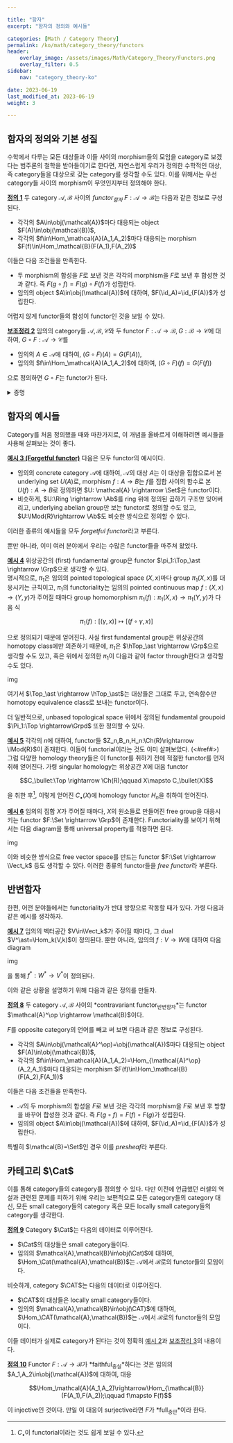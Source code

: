 ```yaml
---

title: "함자"
excerpt: "함자의 정의와 예시들"

categories: [Math / Category Theory]
permalink: /ko/math/category_theory/functors
header:
    overlay_image: /assets/images/Math/Category_Theory/Functors.png
    overlay_filter: 0.5
sidebar: 
    nav: "category_theory-ko"

date: 2023-06-19
last_modified_at: 2023-06-19
weight: 3

---
```


## 함자의 정의와 기본 성질

수학에서 다루는 모든 대상들과 이들 사이의 morphism들의 모임을 category로 보겠다는 범주론의 철학을 받아들이기로 한다면, 자연스럽게 우리가 정의한 수학적인 대상, 즉 category들을 대상으로 갖는 category를 생각할 수도 있다. 이를 위해서는 우선 category들 사이의 morphism이 무엇인지부터 정의해야 한다. 

<div class="definition" markdown="1">

<ins id="def1">**정의 1**</ins> 두 category $\mathcal{A},\mathcal{B}$ 사이의 *functor<sub>함자</sub>* $F:\mathcal{A}\rightarrow\mathcal{B}$는 다음과 같은 정보로 구성된다.

- 각각의 $A\in\obj(\mathcal{A})$마다 대응되는 object $F(A)\in\obj(\mathcal{B})$,
- 각각의 $f\in\Hom_\mathcal{A}(A_1,A_2)$마다 대응되는 morphism $F(f)\in\Hom_\mathcal{B}(F(A_1),F(A_2))$

이들은 다음 조건들을 만족한다.

- 두 morphism의 합성을 $F$로 보낸 것은 각각의 morphism을 $F$로 보낸 후 합성한 것과 같다. 즉 $F(g\circ f)=F(g)\circ F(f)$가 성립한다.
- 임의의 object $A\in\obj(\mathcal{A})$에 대하여, $F(\id_A)=\id_{F(A)}$가 성립한다.

</div>

어렵지 않게 functor들의 합성이 functor인 것을 보일 수 있다.

<div class="proposition" markdown="1">

<ins id="lem2">**보조정리 2**</ins> 임의의 category들 $\mathcal{A},\mathcal{B},\mathcal{C}$와 두 functor $F:\mathcal{A}\rightarrow \mathcal{B}, G:\mathcal{B}\rightarrow \mathcal{C}$에 대하여, $G\circ F:\mathcal{A} \rightarrow \mathcal{C}$를

- 임의의 $A\in \mathcal{A}$에 대하여, $(G\circ F)(A)=G(F(A))$,
- 임의의 $f\in\Hom_\mathcal{A}(A_1,A_2)$에 대하여, $(G\circ F)(f)=G(F(f))$

으로 정의하면 $G\circ F$는 functor가 된다.

</div>
<details class="proof" markdown="1">
<summary>증명</summary>

Functor가 만족해야 하는 두 조건만 보이면 충분하며, 이는

$$(G\circ F)(g\circ f)=G(F(g\circ f))=G(F(g)\circ F(f))=G(F(g))\circ G(F(f))=(G\circ F)(g)\circ(G\circ F)(f)$$

그리고

$$(G\circ F)(\id_A)=G(F(\id_A))=G(\id_{F(A)})=\id_{G(F(A))}=\id_{(G\circ F)(A)}$$

으로부터 자명하다.

</details>

## 함자의 예시들

Category를 처음 정의했을 때와 마찬가지로, 이 개념을 올바르게 이해하려면 예시들을 사용해 살펴보는 것이 좋다. 

<div class="example" markdown="1">

<ins id="ex3">**예시 3 (Forgetful functor)**</ins> 다음은 모두 functor의 예시이다.

- 임의의 concrete category $\mathcal{A}$에 대하여, $\mathcal{A}$의 대상 $A$는 이 대상을 집합으로서 본 underlying set $U(A)$로, morphism $f:A \rightarrow B$는 $f$를 집합 사이의 함수로 본 $U(f):A \rightarrow B$로 정의하면 $U: \mathcal{A} \rightarrow \Set$은 functor이다. 
- 비슷하게, $U:\Ring \rightarrow \Ab$를 ring 위에 정의된 곱하기 구조만 잊어버리고, underlying abelian group만 보는 functor로 정의할 수도 있고, $U:\lMod{R}\rightarrow \Ab$도 비슷한 방식으로 정의할 수 있다. 

이러한 종류의 예시들을 모두 *forgetful functor*라고 부른다.

</div>

뿐만 아니라, 이미 여러 분야에서 우리는 수많은 functor들을 마주쳐 왔었다.

<div class="example" markdown="1">

<ins id="ex4">**예시 4**</ins> 위상공간의 (first) fundamental group은 functor $\pi_1:\Top_\ast \rightarrow \Grp$으로 생각할 수 있다.  
명시적으로, $\pi_1$은 임의의 pointed topological space $(X,x)$마다 group $\pi_1(X,x)$를 대응시키는 규칙이고, $\pi_1$의 functoriality는 임의의 pointed continuous map $f:(X,x) \rightarrow(Y,y)$가 주어질 때마다 group homomorphism $\pi_1(f):\pi_1(X,x)\rightarrow\pi_1(Y,y)$가 다음 식

$$\pi_1(f):[(\gamma,x)]\mapsto [(f\circ\gamma,x)]$$

으로 정의되기 때문에 얻어진다. 사실 first fundamental group은 위상공간의 homotopy class에만 의존하기 때문에, $\pi_1$은 $\hTop_\ast \rightarrow \Grp$으로 생각할 수도 있고, 혹은 위에서 정의한 $\pi_1$이 다음과 같이 factor through한다고 생각할 수도 있다.

img

여기서 $\Top_\ast \rightarrow \hTop_\ast$는 대상들은 그대로 두고, 연속함수만 homotopy equivalence class로 보내는 functor이다. 

더 일반적으로, unbased topological space 위에서 정의된 fundamental groupoid $\Pi_1:\Top \rightarrow\Grpd$ 또한 정의할 수 있다. 

</div>

<div class="example" markdown="1">

<ins id="ex5">**예시 5**</ins> 각각의 $n$에 대하여, functor들 $Z_n,B_n,H_n:\Ch(R)\rightarrow \lMod{R}$이 존재한다. 이들이 functorial이라는 것도 이미 살펴보았다. (<#ref#>) 그럼 다양한 homology theory들은 이 functor를 취하기 전에 적절한 functor를 먼저 취해 얻어진다. 가령 singular homology는 위상공간 $X$에 대음 functor

$$C_\bullet:\Top \rightarrow \Ch(R);\qquad X\mapsto C_\bullet(X)$$

을 취한 후[^1], 이렇게 얻어진 $C_\bullet(X)$에 homology functor $H_n$을 취하여 얻어진다. 

</div>

<div class="example" markdown="1">

<ins id="ex6">**예시 6**</ins> 임의의 집합 $X$가 주어질 때마다, $X$의 원소들로 만들어진 free group을 대응시키는 functor $F:\Set \rightarrow \Grp$이 존재한다. Functoriality를 보이기 위해서는 다음 diagram을 통해 universal property를 적용하면 된다.

img

이와 비슷한 방식으로 free vector space를 만드는 functor $F:\Set \rightarrow \Vect_k$ 등도 생각할 수 있다. 이러한 종류의 functor들을 *free functor*라 부른다.

</div>

## 반변함자

한편, 어떤 분야들에서는 functoriality가 반대 방향으로 작동할 때가 있다. 가령 다음과 같은 예시를 생각하자.

<div class="example" markdown="1">

<ins id="ex7">**예시 7**</ins> 임의의 벡터공간 $V\in\Vect_k$가 주어질 때마다, 그 dual $V^\ast=\Hom_k(V,k)$이 정의된다. 뿐만 아니라, 임의의 $f:V \rightarrow W$에 대하여 다음 diagram

img

을 통해 $f^\ast: W^\ast \rightarrow V^\ast$이 정의된다.

</div>

이와 같은 상황을 설명하기 위해 다음과 같은 정의를 만들자.

<div class="definition" markdown="1">

<ins id="def8">**정의 8**</ins> 두 category $\mathcal{A},\mathcal{B}$ 사이의 *contravariant functor<sub>반변함자</sub>*는 functor $\mathcal{A}^\op \rightarrow \mathcal{B}$이다.

</div>

$F$를 opposite category의 언어를 빼고 써 보면 다음과 같은 정보로 구성된다.

- 각각의 $A\in\obj(\mathcal{A}^\op)=\obj(\mathcal{A})$마다 대응되는 object $F(A)\in\obj(\mathcal{B})$,
- 각각의 $f\in\Hom_\mathcal{A}(A_1,A_2)=\Hom_{\mathcal{A}^\op}(A_2,A_1)$마다 대응되는 morphism $F(f)\in\Hom_\mathcal{B}(F(A_2),F(A_1))$

이들은 다음 조건들을 만족한다.

- $\mathcal{A}$의 두 morphism의 합성을 $F$로 보낸 것은 각각의 morphism을 $F$로 보낸 후 방향을 바꾸어 합성한 것과 같다. 즉 $F(g\circ f)=F(f)\circ F(g)$가 성립한다.
- 임의의 object $A\in\obj(\mathcal{A})$에 대하여, $F(\id_A)=\id_{F(A)}$가 성립한다.

특별히 $\mathcal{B}=\Set$인 경우 이를 *presheaf*라 부른다.

## 카테고리 $\Cat$

이를 통해 category들의 category를 정의할 수 있다. 다만 이전에 언급했던 러셀의 역설과 관련된 문제를 피하기 위해 우리는 보편적으로 모든 category들의 category 대신, 모든 small category들의 category 혹은 모든 locally small category들의 category를 생각한다.

<div class="definition" markdown="1">

<ins id="def9">**정의 9**</ins> Category $\Cat$는 다음의 데이터로 이루어진다.

- $\Cat$의 대상들은 small category들이다.
- 임의의 $\mathcal{A},\mathcal{B}\in\obj(\Cat)$에 대하여, $\Hom_\Cat(\mathcal{A},\mathcal{B})$는 $\mathcal{A}$에서 $\mathcal{B}$로의 functor들의 모임이다.

비슷하게, category $\CAT$는 다음의 데이터로 이루어진다.

- $\CAT$의 대상들은 locally small category들이다.
- 임의의 $\mathcal{A},\mathcal{B}\in\obj(\CAT)$에 대하여, $\Hom_\CAT(\mathcal{A},\mathcal{B})$는 $\mathcal{A}$에서 $\mathcal{B}$로의 functor들의 모임이다.

</div>

이들 데이터가 실제로 category가 된다는 것이 정확히 [예시 2](#ex2)과 [보조정리 3](#lem3)의 내용이다. 

<div class="definition" markdown="1">

<ins id="def10">**정의 10**</ins> Functor $F:\mathcal{A}\rightarrow \mathcal{B}$가 *faithful<sub>충실</sub>*하다는 것은 임의의 $A_1,A_2\in\obj(\mathcal{A})$에 대하여, 대응

$$\Hom_\mathcal{A}(A_1,A_2)\rightarrow\Hom_{\mathcal{B}}(F(A_1),F(A_2));\qquad f\mapsto F(f)$$

이 injective인 것이다. 만일 이 대응이 surjective라면 $F$가 *full<sub>충만</sub>*이라 한다.

</div>



[^1]: $C_\bullet$이 functorial이라는 것도 쉽게 보일 수 있다.